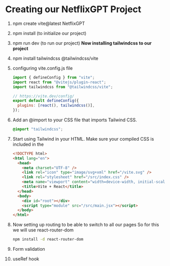 # Creating our NetflixGPT Project

1. npm create vite@latest NetflixGPT
2. npm install (to initialize our project)
3. npm run dev (to run our project)
   **Now installing tailwindcss to our project**
4. npm install tailwindcss @tailwindcss/vite
5. configuring vite.config.js file

   ```jsx
   import { defineConfig } from "vite";
   import react from "@vitejs/plugin-react";
   import tailwindcss from "@tailwindcss/vite";

   // https://vite.dev/config/
   export default defineConfig({
     plugins: [react(), tailwindcss()],
   });
   ```

6. Add an @import to your CSS file that imports Tailwind CSS.
   ```css
   @import "tailwindcss";
   ```
7. Start using Tailwind in your HTML. Make sure your compiled CSS is included in the <head>

   ```html
   <!DOCTYPE html>
   <html lang="en">
     <head>
       <meta charset="UTF-8" />
       <link rel="icon" type="image/svg+xml" href="/vite.svg" />
       <link rel="stylesheet" href="/src/index.css" />
       <meta name="viewport" content="width=device-width, initial-scale=1.0" />
       <title>Vite + React</title>
     </head>
     <body>
       <div id="root"></div>
       <script type="module" src="/src/main.jsx"></script>
     </body>
   </html>
   ```
8. Now setting up routing to be able to switch to all our pages 
    So for this we will use react-router-dom
    ```sh
    npm install -d react-router-dom
    ```

9. Form validation
10. useRef hook